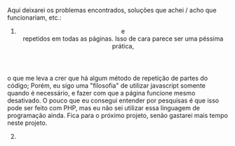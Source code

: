 Aqui deixarei os problemas encontrados, soluções que achei / acho que funcionariam, etc.:

1. <header> e <footer> repetidos em todas as páginas. Isso de cara parece ser uma péssima prática,
o que me leva a crer que há algum método de repetição de partes do código; Porém, eu sigo uma "filosofia"
de utilizar javascript somente quando é necessário, e fazer com que a página funcione mesmo desativado.
  O pouco que eu consegui entender por pesquisas é que isso pode ser feito com PHP, mas eu não sei utilizar
essa linguagem de programação ainda. Fica para o próximo projeto, senão gastarei mais tempo neste projeto.

2. 